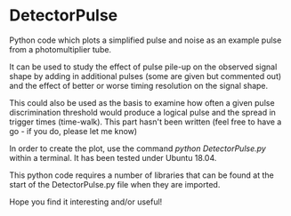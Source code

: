 # DetectorPulse

Python code which plots a simplified pulse and noise as an example pulse from a photomultiplier tube.

It can be used to study the effect of pulse pile-up on the observed signal shape by adding in additional pulses (some are given but commented out) and the effect of better or worse timing resolution on the signal shape. 

This could also be used as the basis to examine how often a given pulse discrimination threshold would produce a logical pulse and the spread in trigger times (time-walk). This part hasn't been written (feel free to have a go - if you do, please let me know)

In order to create the plot, use the command _python DetectorPulse.py_ within a terminal. It has been tested under Ubuntu 18.04. 

This python code requires a number of libraries that can be found at the start of the DetectorPulse.py file when they are imported. 

Hope you find it interesting and/or useful!
